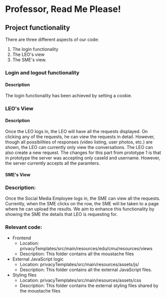 # Professor, Read Me Please!
 

## Project functionality
There are three different aspects of our code:
1. The login functionality
2. The LEO's view
3. The SME's view.
 
### Login and logout functionality
#### Description
The login functionality has been achieved by setting a cookie.
 
### LEO's View
#### Description
Once the LEO logs in, the LEO will have all the requests displayed. On clicking any of the requests, he can view the requests in detail. However, though all possibilities of responses (video listing, user photos, etc.) are shown, the LEO can currently only view the conversations. The LEO can also create a new request. The changes for this part from prototype 1 is that in prototype the server was accepting only caseId and username. However, the server currently accepts all the paramters.

#### SME's View
### Description:
Once the Social Media Employee logs in, the SME can view all the requests. Currently, when the SME clicks on the row, the SME will be taken to a page where he can upload the results. We aim to enhance this functionality by showing the SME the details that LEO is requesting for. 

### Relevant code:
- Frontend
	- Location: privacyTemplates/src/main/resources/edu/cmu/resources/views
	- Description: This folder contains all the moustache files
- External JavaScript logic
    - Location: privacyTemplates/src/main/resources/assets/js/
    - Description: This folder contains all the external JavaScript files.
- Styling files
	- Location: privacyTemplates/src/main/resources/assets/css
	- Description: This folder contains the external styling files shared by the moustache files
	